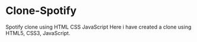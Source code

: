 # Clone-Spotify
Spotify clone using HTML CSS JavaScript
Here i have created a clone using HTML5, CSS3, JavaScript.
